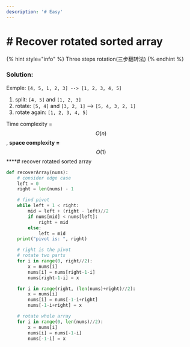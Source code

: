 ```yaml
---
description: '# Easy'
---
```


# \# Recover rotated sorted array

{% hint style="info" %}
Three steps rotation\(三步翻转法\)
{% endhint %}

### Solution:

Exmple: `[4, 5, 1, 2, 3] --> [1, 2, 3, 4, 5]`

1. split: `[4, 5]` and `[1, 2, 3]`
2. rotate: `[5, 4]` and `[3, 2, 1]`  --&gt;  `[5, 4, 3, 2, 1]`
3. rotate again: `[1, 2, 3, 4, 5]`

Time complexity = $$O(n)$$ , **space complexity =** $$O(1)$$ ****\# recover rotated sorted array

```python
def recoverArray(nums):
    # consider edge case
    left = 0
    right = len(nums) - 1

    # find pivot
    while left + 1 < right:
        mid = left + (right - left)//2
        if nums[mid] < nums[left]:
            right = mid
        else:
            left = mid
    print("pivot is: ", right)

    # right is the pivot
    # rotate two parts
    for i in range(0, right//2):
        x = nums[i]
        nums[i] = nums[right-1-i]
        nums[right-1-i] = x

    for i in range(right, (len(nums)+right)//2):
        x = nums[i]
        nums[i] = nums[-1-i+right]
        nums[-1-i+right] = x

    # rotate whole array
    for i in range(0, len(nums)//2):
        x = nums[i]
        nums[i] = nums[-1-i]
        nums[-1-i] = x
```

